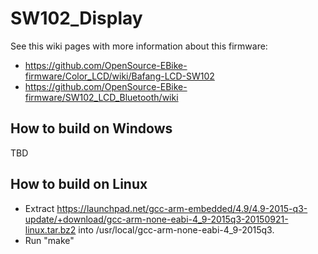 # SW102_Display

See this wiki pages with more information about this firmware:
- https://github.com/OpenSource-EBike-firmware/Color_LCD/wiki/Bafang-LCD-SW102
- https://github.com/OpenSource-EBike-firmware/SW102_LCD_Bluetooth/wiki

## How to build on Windows

TBD

## How to build on Linux

* Extract https://launchpad.net/gcc-arm-embedded/4.9/4.9-2015-q3-update/+download/gcc-arm-none-eabi-4_9-2015q3-20150921-linux.tar.bz2 into /usr/local/gcc-arm-none-eabi-4_9-2015q3.
* Run "make"

